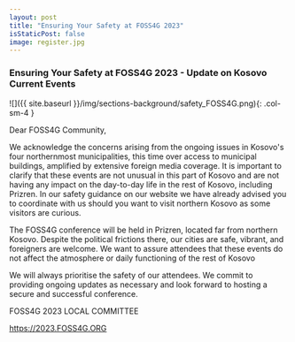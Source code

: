 ```yaml
---
layout: post
title: "Ensuring Your Safety at FOSS4G 2023"
isStaticPost: false
image: register.jpg
---
```


### Ensuring Your Safety at FOSS4G 2023 - Update on Kosovo Current Events

![]({{ site.baseurl }}/img/sections-background/safety_FOSS4G.png){: .col-sm-4 } 
&nbsp;

Dear FOSS4G Community,

We acknowledge the concerns arising from the ongoing issues in Kosovo's four northernmost municipalities, this time over access to municipal buildings, amplified by extensive foreign media coverage. It is important to clarify that these events are not unusual in this part of Kosovo and are not having any impact on the day-to-day life in the rest of Kosovo, including Prizren. In our safety guidance on our website we have already advised you to coordinate with us should you want to visit northern Kosovo as some visitors are curious.

The FOSS4G conference will be held in Prizren, located far from northern Kosovo. Despite the political frictions there, our cities are safe, vibrant, and foreigners are welcome. We want to assure attendees that these events do not affect the atmosphere or daily functioning of the rest of Kosovo

We will always prioritise the safety of our attendees. We commit to providing ongoing updates as necessary and look forward to hosting a secure and successful conference.

FOSS4G 2023 LOCAL COMMITTEE 

<https://2023.FOSS4G.ORG>
